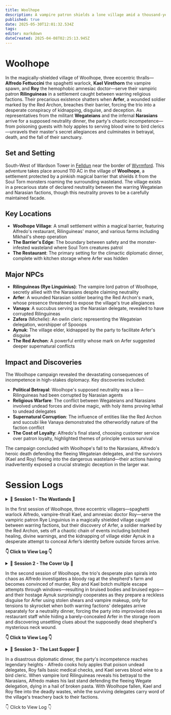 ```yaml
---
title: Woolhope
description: A vampire patron shields a lone village amid a thousand-year war's no man's land.
published: true
date: 2025-05-30T12:01:32.534Z
tags: 
editor: markdown
dateCreated: 2025-04-08T02:25:13.945Z
---
```


# Woolhope

In the magically-shielded village of Woolhope, three eccentric thralls—**Alfredo Fettuccini** the spaghetti warlock, **Kael Virethorn** the vampire spawn, and **Roy** the hemophobic amnesiac doctor—serve their vampiric patron **Rilinguineas** in a settlement caught between warring religious factions. Their precarious existence shatters when **Arfer**, a wounded soldier marked by the Red Archon, breaches their barrier, forcing the trio into a desperate conspiracy of kidnapping, disguise, and deception. As representatives from the militant **Wegateians** and the infernal **Narasians** arrive for a supposed neutrality dinner, the party's chaotic incompetence—from poisoning guests with holy apples to serving blood wine to bird clerics—unravels their master's secret allegiances and culminates in betrayal, death, and the fall of their sanctuary.

## Set and Setting

South-West of Wardson Tower in [Felldun](/locations/Mardun/Felldun) near the border of [Wyrmford](/locations/Mardun/Wyrmford). This adventure takes place around 110 AC in the village of **Woolhope**, a settlement protected by a pinkish magical barrier that shields it from the Soul Torn monsters roaming the surrounding wasteland. The village exists in a precarious state of declared neutrality between the warring Wegateian and Narasian factions, though this neutrality proves to be a carefully maintained facade.

## Key Locations

- **Woolhope Village**: A small settlement within a magical barrier, featuring Alfredo's restaurant, Rilinguineas' manor, and various farms including Mikhail's sheep operation
- **The Barrier's Edge**: The boundary between safety and the monster-infested wasteland where Soul Torn creatures patrol
- **The Restaurant**: The primary setting for the climactic diplomatic dinner, complete with kitchen storage where Arfer was hidden

## Major NPCs

- **Rilinguineas (Rye Linguinius)**: The vampire lord patron of Woolhope, secretly allied with the Narasians despite claiming neutrality
- **Arfer**: A wounded Narasian soldier bearing the Red Archon's mark, whose presence threatened to expose the village's true allegiances
- **Vanaya**: A succubus serving as the Narasian delegate, revealed to have corrupted Rilinguineas
- **Zafera** (Michelle): An owlin cleric representing the Wegateian delegation, worshipper of Spooops
- **Aynuk**: The village elder, kidnapped by the party to facilitate Arfer's disguise
- **The Red Archon**: A powerful entity whose mark on Arfer suggested deeper supernatural conflicts

## Impact and Discoveries

The Woolhope campaign revealed the devastating consequences of incompetence in high-stakes diplomacy. Key discoveries included:

- **Political Betrayal**: Woolhope's supposed neutrality was a lie—Rilinguineas had been corrupted by Narasian agents
- **Religious Warfare**: The conflict between Wegateians and Narasians involved undead forces and divine magic, with holy items proving lethal to undead delegates
- **Supernatural Corruption**: The influence of entities like the Red Archon and succubi like Vanaya demonstrated the otherworldly nature of the faction conflict
- **The Cost of Loyalty**: Alfredo's final stand, choosing customer service over patron loyalty, highlighted themes of principle versus survival

The campaign concluded with Woolhope's fall to the Narasians, Alfredo's heroic death defending the fleeing Wegateian delegates, and the survivors (Kael and Roy) fleeing into the dangerous wasteland—their actions having inadvertently exposed a crucial strategic deception in the larger war.

# Session Logs

<details>

  <summary>
    📖 <strong>Session 1 - The Wastlands</strong> 📖 

In the first session of Woolhope, three eccentric villagers—spaghetti warlock Alfredo, vampire-thrall Kael, and amnesiac doctor Roy—serve the vampiric patron Rye Linguinius in a magically shielded village caught between warring factions, but their discovery of Arfer, a soldier marked by the Red Archon, sets off a chaotic chain of events including botched healing, divine warnings, and the kidnapping of village elder Aynuk in a desperate attempt to conceal Arfer’s identity before outside forces arrive.
    
**👇 Click to View Log 👇**
  </summary>

### **Session Metadata**  
- **Date**: April 7, 2025 
- **Session Number**: 1 


### **Session Log**  
#### **Entities**  
- **Player Characters (PCs)**:  
  - **Alfredo Fettuccini** (Nick): A spaghetti-based warlock, servant of the vampiric patron Rye Linguinius. Provides culinary services in the village.  
  - **Kael Virethorn** (Matthew): A vampire-esque thrall who manages village efficiency and sustains himself on animal blood.  
  - **Roy** (Cam): A hemophobic amnesiac "village doctor" who secretly sacrifices patients to Rye Linguinius.  
- **NPCs**:  
  - **Rye Linguinius**: The vampiric patron of Woolhope, protector of the village.  
  - **Arfer**: A wounded soldier from beyond the barrier, marked by the "Red Archon."  
  - **Aynuk**: The village elder, a gossipy figure with hidden knowledge.  
- **Factions/Concepts**:  
  - **Woolhope**: A village trapped in a magical barrier amidst a war between the Narascines and Wegatians.  
  - **The Red Archon**: A feared entity from beyond the barrier, implied to rival Rye Linguinius.  
  - **Soul Torn**: Monstrous entities inhabiting the wasteland outside the barrier.  

#### **Relationships & Interactions**  
- The PCs are thralls bound to Rye Linguinius, though Roy’s allegiance is ambiguous due to his amnesia.  
- Tension arises between the party and Aynuk when he discovers Arfer, leading to his kidnapping.  
- Alfredo’s devotion to "Breezy E" (his spaghetti patron) contrasts with Kael’s utilitarian vampirism and Roy’s chaotic neutrality.  

#### **Important Dialogue/Decisions**  
- **Discovery of Arfer**:  
  - *Alfredo*: "We must feed the hungry!" (Feeds Arfer marinara sauce).  
  - *Kael*: "This is how you treat your patients?" (After Roy explodes Arfer’s veins).  
- **Rye Linguinius’ Warning**: "Do not fuck this up. If the Red Archon finds him, we are all in danger."  
- **Kidnapping Aynuk**: The party debates disguising Arfer as Aynuk to hide him from the Red Archon’s representatives.  

#### **Notable Actions**  
- Roy’s necrotic "blood pressure experiment" on Arfer nearly kills him.  
- The party kidnaps Aynuk to silence him, planning to use his identity to hide Arfer.  


### **Session Timeline**  
1. **Introduction to Woolhope** (1/4 session):  
   - The PCs describe their roles in the village and their relationships with Rye Linguinius.  
   - Alfredo reveals his spaghetti-based physiology and devotion to "Breezy E."  

2. **Discovery of Arfer** (1/4 session):  
   - The party finds Arfer wounded near the barrier. Kael tastes his blood; Roy "heals" him violently.  
   - Aynuk warns them of the Red Archon’s mark on Arfer.  

3. **Confrontation with Rye Linguinius** (1/4 session):  
   - Rye orders the party to hide Arfer before representatives of the warring factions arrive.  
   - The party debates solutions, settling on kidnapping Aynuk to use his identity.  

4. **Kidnapping Aynuk** (1/4 session):  
   - The party breaks into Aynuk’s home, knocks him unconscious, and flees with him rolled in a rug.  



### **Character Progress Breakdown**  
#### **Alfredo Fettuccini**  
- **Progress**: Reinforced his role as a devout servant of Breezy E.  
- **Key Actions**: Fed Arfer marinara; advocated for balancing factions by capturing another outsider.  
- **Relationships**: Showed loyalty to Rye Linguinius but clashed with Roy’s methods.  

#### **Kael Virethorn**  
- **Progress**: Struggled with bloodlust but adhered to Rye’s rules.  
- **Key Actions**: Tasted Arfer’s blood; supported hiding Arfer in the restaurant.  
- **Emotional Arc**: Torn between hunger and duty.  

#### **Roy**  
- **Progress**: Revealed his amnesia and chaotic tendencies.  
- **Key Actions**: Experimented on Arfer; helped kidnap Aynuk.  
- **Relationships**: Distrusted by the party due to his violent "healing."  



### **NPCs Encountered**  
- **Arfer**:  
  - **First Impression**: Bloodied soldier with armor bearing the Red Archon’s symbol.  
  - **Notable Dialogue**: "Help me... The Red Archon forced me to fight."  
- **Aynuk**:  
  - **First Impression**: Village elder, initially helpful but now a kidnapping victim.  
  - **Allegiances**: Loyal to Woolhope but feared outsiders.  



### **Locations Visited**  
- **Woolhope Village**:  
  - **Description**: A secluded village protected by a pinkish magical barrier.  
  - **Notable Features**: Restaurant (Alfredo’s workplace), Rye Linguinius’ manor.  
- **The Barrier’s Edge**:  
  - **Dangers**: Soul Torn monsters patrol the wasteland beyond.  



### **Combat Encounters**  
N/A (No combat occurred, but tension with the Soul Torn was foreshadowed.)  



### **Highlights & Memorable Moments**  
- **Funny Quotes**:  
  - Alfredo: "I fed him of my body and blood!"  
  - Roy: "I’m a medical professional" (before exploding Arfer’s veins).  
- **Plot Twist**: Aynuk’s kidnapping and the party’s harebrained disguise plan.  



### **Loot & Rewards**  
N/A (No loot obtained, but Arfer’s armor and Aynuk’s books may become relevant.)  



### **Quest Progressions**  
- **Current Objective**: Hide Arfer from the Red Archon’s representatives.  
- **Next Steps**: Disguise Arfer as Aynuk or integrate him into the restaurant.  



### **World & Lore Discoveries**  
- **The Red Archon**: A powerful enemy of Rye Linguinius, marking Arfer as a possession.  
- **Soul Torn**: Monstrous entities in the wasteland, hinting at the barrier’s purpose.  
  
</details>

<details>

  <summary>
    📖 <strong>Session 2 - The Cover Up</strong> 📖 

In the second session of Woolhope, the trio's desperate plan spirals into chaos as Alfredo investigates a bloody rag at the shepherd's farm and becomes convinced of murder, Roy and Kael botch multiple escape attempts through windows—resulting in bruised bodies and bruised egos—and their hostage Aynuk surprisingly cooperates as they prepare a reckless disguise for Arfer using stolen shears and vampire makeup, only for tensions to skyrocket when both warring factions' delegates arrive separately for a neutrality dinner, forcing the party into improvised roles as restaurant staff while hiding a barely-concealed Arfer in the storage room and discovering unsettling clues about the supposedly dead shepherd's mysterious neck wound.
    
**👇 Click to View Log 👇**
  </summary>

  ### **[Session Metadata]**
- **Date:** May 1st 2025
- **Session Number:** 2
- **Duration:** 2 hours
- **Players Present:** All (Cam/Roy, Nick/Alfredo Fettuccini, Matthew/Kael Virethorn)

### **[Recap of Previous Session]**
The party - vampire spawn serving patron Rye Linguineas - discovered Arfer, a wounded Narasine soldier, near their magically shielded village of Wolhope. Recognizing his presence could disrupt impending peace negotiations between the warring Narasine and Wegation factions, they kidnapped village elder Ainuk to conceal Arfer's arrival. Their current plan involves disguising Arfer as Ainuk using his beard while hiding the real Ainuk. Alfredo went searching for sheep shears to facilitate the disguise while Kael and Roy transported Ainuk to Linguineas' manor.

**Unresolved Plot Threads:**
1. Will the beard disguise successfully fool village observers?
2. What consequences will come from kidnapping Ainuk?
3. Why was Arfer left untouched near the barrier?
4. What are the true intentions of the arriving diplomatic delegations?
5. How will the party maintain Wolhope's neutrality?
6. What caused the bloody rag at Mikhail's farm?
7. Is Mikhail's wife actually unfaithful or is there another explanation?

### **[Session Log] - Major Events**

**Entities:**
- **PCs:**
  - **Roy:** Human, Cleric (Death Domain), Linguineas thrall - Currently injured from window jumps
  - **Alfredo Fettuccini:** Spaghetti Construct, Warlock (Undead), Linguineas thrall - Carrying stolen shears
  - **Kael Virethorn:** Dhampir, Paladin (Oathbreaker), Linguineas thrall - Used spider climb ability

**Relationships & Interactions:**
1. **Party and Ainuk:** Transitioned from hostile kidnapping to cooperative hostage after Ainuk agreed to the disguise plan.
2. **Alfredo and Mikhail's Wife:** Tense confrontation after Alfredo accused her of infidelity/murder based on circumstantial evidence.
3. **Kael and Arfer:** Nearly bit Arfer during the disguise process, showing vampire spawn instincts conflicting with mission goals.
4. **Roy and Blacksmith:** Established rapport while secretly disposing of Arfer's military insignia.
5. **Party and Vampire Spawn Servants:** Leveraged existing hierarchy to acquire resources (makeup, keys) for their plan.

**Important Dialogue:**
1. "I know what you've done." - Alfredo to Mikhail's wife, revealing his paranoia about the bloody rag.
2. "Welcome Wegations... Welcome Narasine." - Kael formally greeting the delegates while maintaining cover as staff.
3. "We're probably better off just hiding the first guy and not taking this guy's beard off." - Roy questioning their convoluted plan.
4. "Something's a foot." - Alfredo's pun while investigating Mikhail's disappearance.

**Notable Actions:**
1. **Window Escape:** Roy and Kael's disastrous acrobatics while fleeing imagined threats resulted in significant fall damage.
2. **Evidence Destruction:** The party melted down Arfer's military gear at the blacksmith while discovering suspiciously large shoes.
3. **Storage Room Hideout:** Created an elaborate hiding spot for Arfer in the restaurant's storage area.
4. **Staff Impersonation:** Successfully infiltrated the serving staff to monitor the diplomatic dinner.

### **[Session Timeline]**

**1. Beard Acquisition (1/4 session)**
Alfredo searched Mikhail's empty farmhouse, finding shears but also a bloody rag and oversized shoes that sparked murder suspicions. His paranoid return through town nearly exposed their operation.

**2. Disastrous Reunion (1/3 session)**
The party's reunion at Linguineas' manor turned chaotic with window escapes, carpet barricades, and near-vampire feeding. They ultimately secured Ainuk's cooperation for the beard disguise.

**3. Identity Erasure (1/4 session)**
The group burned Arfer's clothes, melted his military insignia, and applied makeup to conceal his identity - though Kael nearly turned him into another vampire spawn in the process.

**4. Diplomatic Arrivals (1/4 session)**
Wegation delegate Saris Zouzefry and Narasine representative Vanaya arrived separately for the neutrality verification dinner, forcing the party into their serving staff cover roles.

### **[Character Progress Breakdown]**

**Roy (Cam)**
- **Progress:** Demonstrated moral flexibility by allowing Kael's near-turn of Arfer before intervening with holy water.
- **Key Actions:** 
  - Successfully augured against killing Arfer
  - Created makeshift floral cloak for Arfer
  - Took primary responsibility for guarding the hidden Arfer
- **Relationships Changed:** Established rapport with the blacksmith while uncovering possible infidelity clues.
- **Emotional Arc:** Transitioned from panicked escapee to focused protector during storage room stakeout.

**Alfredo Fettuccini (Nick)**
- **Progress:** Developed paranoia about Mikhail's "murder" that may indicate growing instability.
- **Key Actions:**
  - Acquired critical shears for disguise plan
  - Confronted Mikhail's wife without evidence
  - Masterminded storage room hiding spot
- **Relationships Changed:** Antagonized Mikhail's wife while bonding with Roy over shared stress.
- **Emotional Arc:** Descended into near-psychosis about village conspiracies after seeing Mikhail alive.

**Kael Virethorn (Matthew)**
- **Progress:** Struggled with vampire instincts during critical moments (nearly biting Arfer).
- **Key Actions:**
  - Used spider climb to recover from fall damage
  - Served as frontline waiter during delegate arrival
  - Helped restrain and disguise Arfer
- **Relationships Changed:** Tested boundaries with Linguineas' other spawn while maintaining cover.
- **Emotional Arc:** Balanced predatory nature with mission requirements during high-stakes scenarios.

### **[NPCs Encountered]**

**Ainuk**
- **Role:** Village elder (hostage/co-conspirator)
- **Notable Traits:** Surprisingly cooperative after initial kidnapping
- **Key Dialogue:** "Shut up Roy... how are you talking through a carpet?"
- **Relationship to PCs:** From kidnapping victim to willing participant in the deception

**Mikhail & Wife**
- **Role:** Local shepherd and spouse
- **Notable Traits:** Oversized shoes sparked infidelity theories; later seen alive with neck wound
- **Key Dialogue:** "Mixed up my birthday gift and got shoes that were too big."
- **Relationship to PCs:** Unaware of Alfredo's accusations and suspicions

**Delegates:**
1. **Saris Zouzefry (Wegation)**
   - Scaly green skin, regal bearing
   - Polite but formal with serving staff

2. **Vanaya (Narasine)**
   - Fiery tiefling-like appearance
   - Dismissive attitude, had imp announce her

### **[Locations Visited]**

**Mikhail's Farmstead**
- Empty during visit with bloody rag in barn
- Later revealed Mikhail was alive with suspicious neck wound

**Blacksmith's Forge**
- Where Arfer's military insignia were destroyed
- Blacksmith's large shoes matched those in Mikhail's bedroom

**Restaurant Storage Room**
- Arfer's current hiding place
- Camouflaged behind flour sacks and crates
- Adjacent to kitchen where delegates dine

### **[Highlights & Memorable Moments]**

**Critical Fails:**
- Roy and Kael's consecutive failed acrobatics during window escape (took 15 damage total)
- Alfredo's terrible investigation rolls at Mikhail's farm

**Comedic Gold:**
- Roy spraying holy water at Kael like a misbehaving cat
- Alfredo producing marinara from his hands as vampire spawn offering
- Entire "big feet" conversation with the blacksmith

**Dramatic Tension:**
- Kael nearly turning Arfer into a vampire spawn
- Mikhail's reappearance with mysterious neck wound
- Tense delegate arrivals signaling coming conflict

### **[Loot & Rewards]**

- **Sheep Shears:** Acquired from Mikhail's home (Alfredo)
- **Makeup Kit:** "Borrowed" from Linguineas' supplies
- **Flour Sack Cloak:** Improvised disguise for Arfer
- **Whiskey Bottle:** Found in lost and found (Alfredo)

### **[Quest Progressions]**

**Main Quest:**
- Neutrality Verification Dinner underway with both delegations present
- Arfer successfully hidden but precarious situation developing

**New Complications:**
- Mikhail's mysterious neck wound and reappearance
- Serving staff roles limit party's mobility during critical event
- Vanaya's obvious hostility toward Wegation delegates

**Next Steps:**
1. Maintain Arfer's concealment during dinner service
2. Monitor delegate interactions for signs of conflict
3. Investigate Mikhail's strange behavior
4. Determine true purpose of diplomatic meeting
  
</details>

<details> 
  <summary> 📖 <strong>Session 3 - The Last Supper</strong> 📖
    
In a disastrous diplomatic dinner, the party's incompetence reaches legendary heights - Alfredo cooks holy apples that poison undead delegates, Roy fails basic medical checks, and Kael serves blood wine to a bird cleric. When vampire lord Rilinguineas reveals his betrayal to the Narasians, Alfredo makes his last stand defending the fleeing Wegate delegation, dying in a hail of broken pasta. With Woolhope fallen, Kael and Roy flee into the deadly wastes, while the surviving delegates carry word of the village's treachery back to their factions.

👇 Click to View Log 👇

</summary>

  ### **[Session Metadata]**
- **Date:** May 29th, 2025
- **Session Number:** 3
- **Duration:** 2.5 Hours
- **Players Present:** All

### **[Recap of Previous Session]**
The party - consisting of Alfredo Fettuccini (spaghetti warlock), Kael Virethorn (vampire thrall), and Roy (amnesiac doctor) - serves vampire patron Rilinguineas in the magically-shielded village of Woolhope, caught between warring religious factions. Last session saw the trio attempting to hide soldier Arfer (bearing a suspicious red shoulder mark) from visiting delegations by disguising him as an elder, then ultimately stashing him in a kitchen closet. Their chaotic efforts included a three-story window jump and multiple falls, revealing Kael's forgotten spider-climbing abilities. As this session opens, the party prepares to serve dinner to the rival delegations: the Narasians (led by winged demon Venaia) and the Wegate delegation (including owlin cleric Zafera), while maintaining Arfer's concealment.

**Unresolved Plot Threads:**
- Will the party successfully conceal Arfer throughout the diplomatic dinner?
- What is the true purpose of this meeting between enemy factions?
- Why does Arfer bear the red shoulder mark, and what are his intentions?
- How will the vampire patron react to the party's chaotic handling of his restaurant?
- What consequences will follow from nearly poisoning both delegations?
- Can the party determine which faction (if any) Woolhope truly supports?
- What is the significance of the golden apple found in the storage room?

### **[Session Log] - Major Events**

**Entities:**
- **PCs:**
  - **Alfredo Fettuccini:** Spaghetti Warlock, Patron: Breezy E - Currently charmed by Vanaya
  - **Kael Virethorn:** Dhampir Vampire Thrall - Garlic allergy triggered
  - **Roy:** Human "Doctor" - Failed spectacularly at medical assessments
- **NPCs:**
  - **Rilinguineas:** Vampire Lord (Woolhope ruler) - Betrayed neutrality by allying with Narasians
  - **Vanaya:** Succubus (Narasian delegate) - Revealed as corrupting influence
  - **Zafera:** Owlin Cleric (Wegation delegate) - Witnessed the restaurant's failures
  - **Arfer:** Marked Soldier (Hidden in kitchen) - Unintentionally revealed Wegate allegiance
- **Locations:**
  - **Woolhope Dining Hall:** Site of disastrous diplomatic dinner
  - **Kitchen Storage:** Contained golden apple and hidden soldier
- **Items:**
  - **Golden Apple:** Holy fruit causing undead harm (consumed)
  - **Blood Rose Wine:** Vampire-friendly vintage offended Wegate delegates
- **Concepts:**
  - **Divine Spark:** Zafera's healing ability that saved Saris
  - **Hospitality Oath:** Alfredo's fatal commitment to customer service

**Relationships & Interactions:**
1. **Alfredo and Rilinguineas:** Master-servant relationship shattered when Alfredo defended customers against his patron's attack, leading to his death.
2. **Party and Zafera:** From suspicious service staff to attempted murderers, destroying any chance of Wegate alliance.
3. **Rilinguineas and Vanaya:** Revealed as secret allies, corrupting Woolhope's neutrality.
4. **Kael and Roy:** Fellow survivors who chose to brave the wastes together after the fall.
5. **Arfer and Wegate:** His revealed shoulder mark confirmed his allegiance, making him a liability.

**Important Dialogue:**
1. **"You poison the child of Spooops!"** - Zafera realizing the holy apple crisps were harming her undead comrades.
2. **"I take an oath to defend the customers... I shan't break it now."** - Alfredo's last stand against his patron.
3. **"This is not a neutral place."** - Zafera's realization of Woolhope's betrayal.
4. **"Animals of the village! Free food in the restaurant!"** - Alfredo's desperate animal summoning.
5. **"We walk the waste."** - Kael and Roy's grim decision to flee the fallen village.

**Notable Actions:**
1. **Golden Apple Discovery:** Roy found and Alfredo cooked the holy fruit, inadvertently poisoning undead delegates.
2. **Blood Wine Service:** Kael served vampire-friendly wine to bird-like Zafera, offending her.
3. **Medical Malpractice:** Roy failed to diagnose Saris' condition despite being a "doctor."
4. **Final Stand:** Alfredo sacrificed himself holding the door against his master.
5. **Escape:** Zafera barely escaped with poisoned delegates thanks to divine healing.

### **[Session Timeline]**

**1. Dinner Service Disaster (1/3 session)**
The party attempted to serve dinner while hiding Arfer. Alfredo struggled with missing ingredients, Roy failed to find garlic (discovering the golden apple instead), and Kael offended both delegations - serving deviled eggs to a bird-person and blood wine to the Wegate group. The golden apple crisps poisoned the undead Wegate members, while garlic in Rilinguineas' pasta nearly killed him.

**2. Poison Aftermath (1/3 session)**
Chaos erupted as Zafera realized her delegation was being poisoned. Roy's "calm emotions" spell briefly stabilized the situation, but Alfredo's animal summoning and door barricade escalated tensions. Medical attempts failed spectacularly until Zafera's divine healing saved Saris.

**3. Betrayal Revealed (1/3 session)**
Rilinguineas and Vanaya's glowing magenta eyes revealed their alliance, confirming Woolhope had chosen the Narasian side. Alfredo died defending Zafera's escape, while Kael and Roy fled into the wastes. The session ended with Woolhope fallen to the Narasians.

### **[Character Progress Breakdown]**

**Alfredo Fettuccini (Nick)**
- **Progress:** Demonstrated unwavering commitment to hospitality over patron loyalty
- **Key Actions:** 
  - Cooked holy apple crisps that poisoned undead
  - Summoned animals as distraction
  - Died barricading door for Zafera's escape
- **Relationships:** 
  - Betrayed Rilinguineas to protect customers
  - Earned Zafera's begrudging respect in death
- **Emotional Arc:** From frustrated chef to principled martyr

**Kael Virethorn (Matthew)**
- **Progress:** Remembered spider-climbing ability but forgot garlic allergy
- **Key Actions:** 
  - Offended delegations with poor food choices
  - Survived garlic exposure
  - Chose to flee with Roy
- **Relationships:** 
  - Failed as waiter but succeeded as survivor
- **Emotional Arc:** From panicked servant to pragmatic survivor

**Roy (Cam)**
- **Progress:** "Medical skills" proved disastrous but found critical golden apple
- **Key Actions:** 
  - Failed to diagnose Saris
  - Discovered golden apple
  - Cast calm emotions
- **Relationships:** 
  - Revealed as incompetent to Zafera
  - Bonded with Kael in escape
- **Emotional Arc:** From clueless to desperate survivor

### **[NPCs Encountered]**

**Zafera**
- **First Impression:** Stern owlin cleric unimpressed with service
- **Notable Actions:** 
  - Recognized holy apple threat
  - Healed Saris with divine magic
- **Allegiances:** Wegate delegation, Spooops worshipper
- **Relationships:** 
  - Hostile to Narasians
  - Mistrustful of party after poisoning

**Vanaya**
- **First Impression:** Red-clad succubus with demon wings
- **Notable Actions:** 
  - Revealed corruption of Rilinguineas
  - Killed Alfredo with draining kiss
- **Allegiances:** Narasian infiltrator
- **Relationships:** 
  - Controlled Rilinguineas
  - Charmed Alfredo

### **[Locations Visited]**

**Woolhope Dining Hall**
- **Description:** Elegant vampire-owned restaurant now in shambles
- **Notable Features:** 
  - Piano
  - Multiple wine selections
  - Broken windows from escapes
- **Dangers:** 
  - Poisoned food
  - Hostile vampires
- **Lore:** Neutral ground shattered by betrayal

### **[Combat Encounters]**

**The Last Stand**
- **Battlefield:** Restaurant with broken furniture and spilled food
- **Enemies:** 
  - Rilinguineas (Vampire Lord)
  - Vanaya (Succubus)
  - Vampire spawn
- **Outcome:** 
  - Alfredo died
  - Zafera escaped
  - Woolhope fell

### **[Highlights & Memorable Moments]**

1. **Critical Failures:** 
   - Roy's medical checks failing to diagnose obvious poisoning
   - Multiple failed ingredient searches

2. **Epic Saves:** 
   - Zafera's divine healing saving Saris
   - Alfredo's door barricade

3. **Plot Twists:** 
   - Rilinguineas' betrayal revealed
   - Golden apple's holy properties

4. **Character Growth:** 
   - Alfredo's principled last stand

5. **Funny Quotes:** 
   - "They poison the child of spooops!"
   - "I'm a mammalitarian!"
   - "This place sucks."

### **[Loot & Rewards]**

- **Golden Apple:** Discovered but consumed
- **Blood Rose Wine:** Offended delegates
- **Knowledge:** 
  - Woolhope's true allegiance
  - Rilinguineas' corruption

### **[Quest Progressions]**

- **Main Quest:** Woolhope's neutrality destroyed - COMPLETE (FAILURE)
- **Party Objectives:** 
  - Hide Arfer - FAILED
  - Monitor delegates - FAILED
- **Next Steps:** 
  - Survive the wastes (Kael/Roy)
  - Report betrayal (Zafera)

### **[World & Lore Discoveries]**

- **Political Shift:** Woolhope secretly allied with Narasians
- **Religious Conflict:** Holy items harm Wegate undead
- **Magic:** 
  - Teleportation circles used by delegations
  - Divine vs undead interactions

The session ended with Woolhope fallen to the Naracensians, Alfredo dead, and the survivors scattered - setting up potential future consequences in the larger campaign.
  
</details>


